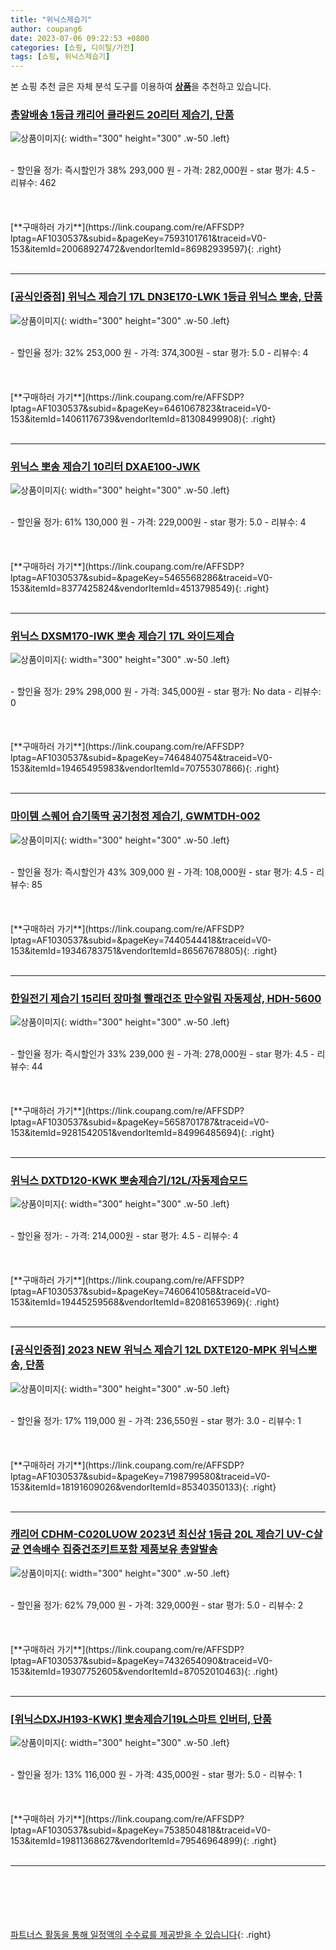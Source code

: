 ```yaml
---
title: "위닉스제습기"
author: coupang6
date: 2023-07-06 09:22:53 +0800
categories: [쇼핑, 디이털/가전]
tags: [쇼핑, 위닉스제습기]
---
```


본 쇼핑 추천 글은 자체 분석 도구를 이용하여 [**상품**](https://link.coupang.com/a/bao1ui)을 추천하고 있습니다.

### [총알배송 1등급 캐리어 클라윈드 20리터 제습기, 단품](https://link.coupang.com/re/AFFSDP?lptag=AF1030537&subid=&pageKey=7593101761&traceid=V0-153&itemId=20068927472&vendorItemId=86982939597)

![상품이미지](https://thumbnail9.coupangcdn.com/thumbnails/remote/230x230ex/image/vendor_inventory/0fd7/f44b43405766305f72f4464ef149f5bdbef42dbae6047617b6142736aa6b.png){: width="300" height="300" .w-50 .left}


<br>
- 할인율 정가: 즉시할인가 38%  293,000   원
- 가격: 282,000원
- star 평가: 4.5
- 리뷰수: 462
<br>
<br>
<br>
<br>
[**구매하러 가기**](https://link.coupang.com/re/AFFSDP?lptag=AF1030537&subid=&pageKey=7593101761&traceid=V0-153&itemId=20068927472&vendorItemId=86982939597){: .right}
<br>
<br>

---

### [[공식인증점] 위닉스 제습기 17L DN3E170-LWK 1등급 위닉스 뽀송, 단품](https://link.coupang.com/re/AFFSDP?lptag=AF1030537&subid=&pageKey=6461067823&traceid=V0-153&itemId=14061176739&vendorItemId=81308499908)

![상품이미지](https://thumbnail7.coupangcdn.com/thumbnails/remote/230x230ex/image/vendor_inventory/5ff9/443c4dfca1d22ecfe530d3ba2acba501dc67ceb4d693b1ba11a44343baf1.jpg){: width="300" height="300" .w-50 .left}


<br>
- 할인율 정가: 32%  253,000   원
- 가격: 374,300원
- star 평가: 5.0
- 리뷰수: 4
<br>
<br>
<br>
<br>
[**구매하러 가기**](https://link.coupang.com/re/AFFSDP?lptag=AF1030537&subid=&pageKey=6461067823&traceid=V0-153&itemId=14061176739&vendorItemId=81308499908){: .right}
<br>
<br>

---

### [위닉스 뽀송 제습기 10리터 DXAE100-JWK](https://link.coupang.com/re/AFFSDP?lptag=AF1030537&subid=&pageKey=5465568286&traceid=V0-153&itemId=8377425824&vendorItemId=4513798549)

![상품이미지](https://thumbnail6.coupangcdn.com/thumbnails/remote/230x230ex/image/vendor_inventory/46ed/4487ea7987af93c5383a84a3e91b629ee4bd288736f62477ad8e3e004fd9.jpg){: width="300" height="300" .w-50 .left}


<br>
- 할인율 정가: 61%  130,000   원
- 가격: 229,000원
- star 평가: 5.0
- 리뷰수: 4
<br>
<br>
<br>
<br>
[**구매하러 가기**](https://link.coupang.com/re/AFFSDP?lptag=AF1030537&subid=&pageKey=5465568286&traceid=V0-153&itemId=8377425824&vendorItemId=4513798549){: .right}
<br>
<br>

---

### [위닉스 DXSM170-IWK 뽀송 제습기 17L 와이드제습](https://link.coupang.com/re/AFFSDP?lptag=AF1030537&subid=&pageKey=7464840754&traceid=V0-153&itemId=19465495983&vendorItemId=70755307866)

![상품이미지](https://thumbnail8.coupangcdn.com/thumbnails/remote/230x230ex/image/vendor_inventory/3e75/b974124e64981b17718e36b0712cfc5fe09e4eac706f8ac0beb0ae5cb5ce.jpg){: width="300" height="300" .w-50 .left}


<br>
- 할인율 정가: 29%  298,000   원
- 가격: 345,000원
- star 평가: No data
- 리뷰수: 0
<br>
<br>
<br>
<br>
[**구매하러 가기**](https://link.coupang.com/re/AFFSDP?lptag=AF1030537&subid=&pageKey=7464840754&traceid=V0-153&itemId=19465495983&vendorItemId=70755307866){: .right}
<br>
<br>

---

### [마이템 스퀘어 습기뚝딱 공기청정 제습기, GWMTDH-002](https://link.coupang.com/re/AFFSDP?lptag=AF1030537&subid=&pageKey=7440544418&traceid=V0-153&itemId=19346783751&vendorItemId=86567678805)

![상품이미지](https://thumbnail8.coupangcdn.com/thumbnails/remote/230x230ex/image/vendor_inventory/88c5/b50893e16df568ca8feefb26713e859ff6851f47736083a482451b2dbd2c.jpg){: width="300" height="300" .w-50 .left}


<br>
- 할인율 정가: 즉시할인가 43%  309,000   원
- 가격: 108,000원
- star 평가: 4.5
- 리뷰수: 85
<br>
<br>
<br>
<br>
[**구매하러 가기**](https://link.coupang.com/re/AFFSDP?lptag=AF1030537&subid=&pageKey=7440544418&traceid=V0-153&itemId=19346783751&vendorItemId=86567678805){: .right}
<br>
<br>

---

### [한일전기 제습기 15리터 장마철 빨래건조 만수알림 자동제상, HDH-5600](https://link.coupang.com/re/AFFSDP?lptag=AF1030537&subid=&pageKey=5658701787&traceid=V0-153&itemId=9281542051&vendorItemId=84996485694)

![상품이미지](https://thumbnail9.coupangcdn.com/thumbnails/remote/230x230ex/image/vendor_inventory/3913/09c44115d3d4c352e62199fb54ee7bc89bbf7b2ff491010edbe54f7cb345.jpg){: width="300" height="300" .w-50 .left}


<br>
- 할인율 정가: 즉시할인가 33%  239,000   원
- 가격: 278,000원
- star 평가: 4.5
- 리뷰수: 44
<br>
<br>
<br>
<br>
[**구매하러 가기**](https://link.coupang.com/re/AFFSDP?lptag=AF1030537&subid=&pageKey=5658701787&traceid=V0-153&itemId=9281542051&vendorItemId=84996485694){: .right}
<br>
<br>

---

### [위닉스 DXTD120-KWK 뽀송제습기/12L/자동제습모드](https://link.coupang.com/re/AFFSDP?lptag=AF1030537&subid=&pageKey=7460641058&traceid=V0-153&itemId=19445259568&vendorItemId=82081653969)

![상품이미지](https://thumbnail10.coupangcdn.com/thumbnails/remote/230x230ex/image/vendor_inventory/1c55/f560d5b7664f0cf8a956a14dbf447f0383052077a8c41143bb86eef0235a.jpg){: width="300" height="300" .w-50 .left}


<br>
- 할인율 정가: 
- 가격: 214,000원
- star 평가: 4.5
- 리뷰수: 4
<br>
<br>
<br>
<br>
[**구매하러 가기**](https://link.coupang.com/re/AFFSDP?lptag=AF1030537&subid=&pageKey=7460641058&traceid=V0-153&itemId=19445259568&vendorItemId=82081653969){: .right}
<br>
<br>

---

### [[공식인증점] 2023 NEW 위닉스 제습기 12L DXTE120-MPK 위닉스뽀송, 단품](https://link.coupang.com/re/AFFSDP?lptag=AF1030537&subid=&pageKey=7198799580&traceid=V0-153&itemId=18191609026&vendorItemId=85340350133)

![상품이미지](https://thumbnail8.coupangcdn.com/thumbnails/remote/230x230ex/image/vendor_inventory/2990/ea688a857fc03cb70495b9ec131ef96c4e0668978ccd73a3cab1d376ea08.jpg){: width="300" height="300" .w-50 .left}


<br>
- 할인율 정가: 17%  119,000   원
- 가격: 236,550원
- star 평가: 3.0
- 리뷰수: 1
<br>
<br>
<br>
<br>
[**구매하러 가기**](https://link.coupang.com/re/AFFSDP?lptag=AF1030537&subid=&pageKey=7198799580&traceid=V0-153&itemId=18191609026&vendorItemId=85340350133){: .right}
<br>
<br>

---

### [캐리어 CDHM-C020LUOW 2023년 최신상 1등급 20L 제습기 UV-C살균 연속배수 집중건조키트포함 제품보유 총알발송](https://link.coupang.com/re/AFFSDP?lptag=AF1030537&subid=&pageKey=7432654090&traceid=V0-153&itemId=19307752605&vendorItemId=87052010463)

![상품이미지](https://thumbnail10.coupangcdn.com/thumbnails/remote/230x230ex/image/vendor_inventory/4183/1e193072b5f7119c8a2ea40f34e4f8998ac02ec98ec9c373bf3e835b718d.jpg){: width="300" height="300" .w-50 .left}


<br>
- 할인율 정가: 62%  79,000   원
- 가격: 329,000원
- star 평가: 5.0
- 리뷰수: 2
<br>
<br>
<br>
<br>
[**구매하러 가기**](https://link.coupang.com/re/AFFSDP?lptag=AF1030537&subid=&pageKey=7432654090&traceid=V0-153&itemId=19307752605&vendorItemId=87052010463){: .right}
<br>
<br>

---

### [[위닉스DXJH193-KWK] 뽀송제습기19L스마트 인버터, 단품](https://link.coupang.com/re/AFFSDP?lptag=AF1030537&subid=&pageKey=7538504818&traceid=V0-153&itemId=19811368627&vendorItemId=79546964899)

![상품이미지](https://thumbnail6.coupangcdn.com/thumbnails/remote/230x230ex/image/vendor_inventory/70b4/a581eedffacb363bff0cbf68e59c344194963da8f2c18daab36e691a48dc.jpg){: width="300" height="300" .w-50 .left}


<br>
- 할인율 정가: 13%  116,000   원
- 가격: 435,000원
- star 평가: 5.0
- 리뷰수: 1
<br>
<br>
<br>
<br>
[**구매하러 가기**](https://link.coupang.com/re/AFFSDP?lptag=AF1030537&subid=&pageKey=7538504818&traceid=V0-153&itemId=19811368627&vendorItemId=79546964899){: .right}
<br>
<br>

---
<br><br><br><br><br> [파트너스 활동을 통해 일정액의 수수료를 제공받을 수 있습니다](https://link.coupang.com/a/bao1ui){: .right}